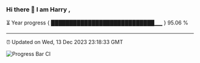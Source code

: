 ### Hi there 👋 I am Harry , 

⏳ Year progress { ████████████████████████████▁▁ } 95.06 %

---

⏰ Updated on Wed, 13 Dec 2023 23:18:33 GMT

![Progress Bar CI](https://github.com/duykhang68/duykhang68/workflows/Progress%20Bar%20CI/badge.svg)
